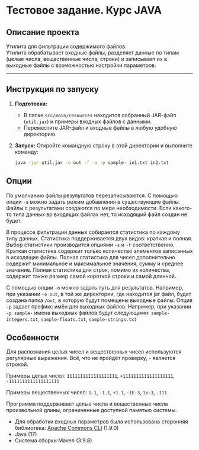 # **Тестовое задание. Курс JAVA**

## **Описание проекта**
Утилита для фильтрации содержимого файлов.  
Утилита обрабатывает входные файлы, разделяет данные по типам (целые числа, вещественные числа, строки) и записывает их в выходные файлы с возможностью настройки параметров.

---

## **Инструкция по запуску**

1. **Подготовка:**
    - В папке `src/main/resources` находится собранный JAR-файл (`util.jar`) и примеры входных файлов с данными.
    - Переместите JAR-файл и входные файлы в любую удобную директорию.

2. **Запуск:**
   Откройте командную строку в этой директории и выполните команду:
    ```bash
   java -jar util.jar -o out -f -a -p sample- in1.txt in2.txt
## **Опции**
По умолчанию файлы результатов перезаписываются. 
С помощью опции `-a` можно задать режим добавления в существующие файлы.
Файлы с результатами создаются по мере необходимости. Если какого-то типа
данных во входящих файлах нет, то исходящий файл создан не будет.

В процессе фильтрации данных собирается статистика по каждому типу данных.
Статистика поддерживается двух видов: краткая и полная. Выбор статистики
производится опциями `-s` и `-f` соответственно. Краткая статистика содержит только
количество элементов записанных в исходящие файлы. Полная статистика для чисел
дополнительно содержит минимальное и максимальное значения, сумму и среднее значение.
Полная статистика для строк, помимо их количества, содержит также размер самой
короткой строки и самой длинной.

С помощью опции `-o` можно задать путь для результатов. Например, при указании `-o out`, в той же директории, где находится jar файл, будет создана папка `/out`, в которую будут помещены выходные файлы.
Опция `-p` задает префикс имён для выходных файлов. Например, при указании `-p sample-` имена выходных файлов будут следующими: `sample-integers.txt`, `sample-floats.txt`, `sample-strings.txt`
## **Особенности**
Для распознания целых чисел и вещественных чисел используются регулярные выражения. Всё, что не пройдёт проверку, - является строкой.

Примеры целых чисел: `1111111111111111111`, `+1111111111111111111`, `-1111111111111111111`

Примеры вещественных чисел: `1.1`, `-1.1`, `+1.1`, `-1E-3`, `1e-3`, `.111`

Программа поддерживает целые числа и вещественные числа произвольной длины, ограниченные доступной памятью системы. 

 - Для обработки входных параметров была использована сторонняя библиотека: [Apache Commons CLI](https://commons.apache.org/proper/commons-cli/) (1.9.0)
 - Java (17)
 - Система сборки Maven (3.9.8)

